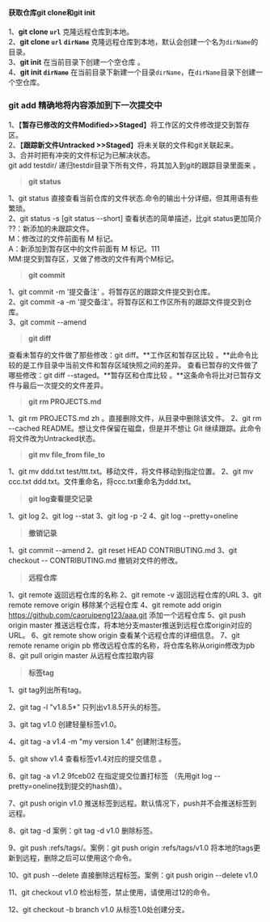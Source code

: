 #### 获取仓库git clone和git init ####

1、**git clone `url`**  克隆远程仓库到本地。    
2、**git clone `url` `dirName`**   克隆远程仓库到本地，默认会创建一个名为`dirName`的目录。        
3、**git init** 在当前目录下创建一个空仓库 。           
4、**git init `dirName`**   在当前目录下新建一个目录`dirName`，在`dirName`目录下创建一个空仓库。         

### git add  精确地将内容添加到下一次提交中  ###
1、【**暂存已修改的文件Modified>>Staged**】将工作区的文件修改提交到暂存区。   
2、【**跟踪新文件Untracked >>Staged**】将未关联的文件和git关联起来。   
3、合并时把有冲突的文件标记为已解决状态。   
git add testdir/ 递归testdir目录下所有文件，将其加入到git的跟踪目录里面来 。    

>**git status**

1、git status 直接查看当前仓库的文件状态.命令的输出十分详细，但其用语有些繁琐。    
2、git status -s  [git status --short]  查看状态的简单描述，比git status更加简介   
       ??：新添加的未跟踪文件。   
​       M：修改过的文件前面有 M 标记。   
​       A：新添加到暂存区中的文件前面有 M 标记。111   
​       MM:提交到暂存区，又做了修改的文件有两个M标记。   


>**git commit**

1、git commit -m '提交备注' 。将暂存区的跟踪文件提交到仓库。   
2、git commit -a -m '提交备注'。将暂存区和工作区所有的跟踪文件提交到仓库。   
3、git commit --amend   

>**git diff**

查看未暂存的文件做了那些修改：git diff。**工作区和暂存区比较 。**此命令比较的是工作目录中当前文件和暂存区域快照之间的差异。
查看已暂存的文件做了哪些修改：git diff --staged。**暂存区和仓库比较 。**这条命令将比对已暂存文件与最后一次提交的文件差异。

>**git rm PROJECTS.md**

1、git rm PROJECTS.md zh 。直接删除文件，从目录中删除该文件。
2、git rm --cached README。想让文件保留在磁盘，但是并不想让 Git 继续跟踪。此命令将文件改为Untracked状态。

>**git mv file_from file_to**

1、git mv ddd.txt test/ttt.txt。移动文件，将文件移动到指定位置。
2、git mv ccc.txt ddd.txt。文件重命名，将ccc.txt重命名为ddd.txt。

>**git log查看提交记录**

1、git log
2、git log --stat
3、git log -p -2
4、git log --pretty=oneline
>**撤销记录**

1、git commit --amend
2、git reset HEAD CONTRIBUTING.md
3、git checkout -- CONTRIBUTING.md 撤销对文件的修改。

>**远程仓库**

1、git remote  返回远程仓库的名称
2、git remote -v 返回远程仓库的URL
3、git remote remove origin  移除某个远程仓库
4、git remote add origin https://github.com/caoruipeng123/aaa.git 添加一个远程仓库
5、git push origin master 推送远程仓库，将本地分支master推送到远程仓库origin对应的URL。
6、git remote show origin 查看某个远程仓库的详细信息。
7、git remote rename origin pb  修改远程仓库的名称，将仓库名称从origin修改为pb
8、git pull origin master 从远程仓库拉取内容

>**标签tag**

1、git tag列出所有tag。   

2、git tag -l "v1.8.5*" 只列出v1.8.5开头的标签。    

3、git tag v1.0 创建轻量标签v1.0。   

4、git tag -a v1.4 -m "my version 1.4" 创建附注标签。        

5、git show v1.4 查看标签v1.4对应的提交信息 。   

6、git tag -a v1.2 9fceb02  在指定提交位置打标签 （先用git log --pretty=oneline找到提交的hash值）。  

7、git push origin v1.0 推送标签到远程。默认情况下，push并不会推送标签到远程。  

8、git tag -d <tagname>   案例：git tag -d v1.0 删除标签。  

9、git push <remoteName> :refs/tags/<tagName>。案例：git push origin :refs/tags/v1.0  将本地的tags更新到远程，删除之后可以使用这个命令。  

10、git push <remoteName> --delete <tagname>  直接删除远程标签。案例：git push origin --delete v1.0  

11、git checkout v1.0 检出标签，禁止使用，请使用过12的命令。     

12、git checkout -b branch v1.0 从标签1.0处创建分支。

